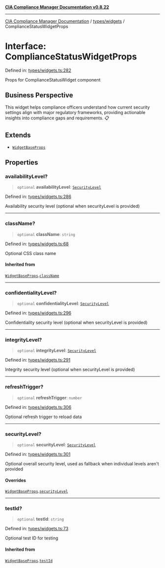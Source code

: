 [**CIA Compliance Manager Documentation v0.8.22**](../../../README.md)

***

[CIA Compliance Manager Documentation](../../../modules.md) / [types/widgets](../README.md) / ComplianceStatusWidgetProps

# Interface: ComplianceStatusWidgetProps

Defined in: [types/widgets.ts:282](https://github.com/Hack23/cia-compliance-manager/blob/5eebba14bef5523072dd8c486c1cd0c7c18766fc/src/types/widgets.ts#L282)

Props for ComplianceStatusWidget component

## Business Perspective

This widget helps compliance officers understand how current security
settings align with major regulatory frameworks, providing actionable
insights into compliance gaps and requirements. 📋

## Extends

- [`WidgetBaseProps`](WidgetBaseProps.md)

## Properties

### availabilityLevel?

> `optional` **availabilityLevel**: [`SecurityLevel`](../../cia/type-aliases/SecurityLevel.md)

Defined in: [types/widgets.ts:286](https://github.com/Hack23/cia-compliance-manager/blob/5eebba14bef5523072dd8c486c1cd0c7c18766fc/src/types/widgets.ts#L286)

Availability security level (optional when securityLevel is provided)

***

### className?

> `optional` **className**: `string`

Defined in: [types/widgets.ts:68](https://github.com/Hack23/cia-compliance-manager/blob/5eebba14bef5523072dd8c486c1cd0c7c18766fc/src/types/widgets.ts#L68)

Optional CSS class name

#### Inherited from

[`WidgetBaseProps`](WidgetBaseProps.md).[`className`](WidgetBaseProps.md#classname)

***

### confidentialityLevel?

> `optional` **confidentialityLevel**: [`SecurityLevel`](../../cia/type-aliases/SecurityLevel.md)

Defined in: [types/widgets.ts:296](https://github.com/Hack23/cia-compliance-manager/blob/5eebba14bef5523072dd8c486c1cd0c7c18766fc/src/types/widgets.ts#L296)

Confidentiality security level (optional when securityLevel is provided)

***

### integrityLevel?

> `optional` **integrityLevel**: [`SecurityLevel`](../../cia/type-aliases/SecurityLevel.md)

Defined in: [types/widgets.ts:291](https://github.com/Hack23/cia-compliance-manager/blob/5eebba14bef5523072dd8c486c1cd0c7c18766fc/src/types/widgets.ts#L291)

Integrity security level (optional when securityLevel is provided)

***

### refreshTrigger?

> `optional` **refreshTrigger**: `number`

Defined in: [types/widgets.ts:306](https://github.com/Hack23/cia-compliance-manager/blob/5eebba14bef5523072dd8c486c1cd0c7c18766fc/src/types/widgets.ts#L306)

Optional refresh trigger to reload data

***

### securityLevel?

> `optional` **securityLevel**: [`SecurityLevel`](../../cia/type-aliases/SecurityLevel.md)

Defined in: [types/widgets.ts:301](https://github.com/Hack23/cia-compliance-manager/blob/5eebba14bef5523072dd8c486c1cd0c7c18766fc/src/types/widgets.ts#L301)

Optional overall security level, used as fallback when individual levels aren't provided

#### Overrides

[`WidgetBaseProps`](WidgetBaseProps.md).[`securityLevel`](WidgetBaseProps.md#securitylevel)

***

### testId?

> `optional` **testId**: `string`

Defined in: [types/widgets.ts:73](https://github.com/Hack23/cia-compliance-manager/blob/5eebba14bef5523072dd8c486c1cd0c7c18766fc/src/types/widgets.ts#L73)

Optional test ID for testing

#### Inherited from

[`WidgetBaseProps`](WidgetBaseProps.md).[`testId`](WidgetBaseProps.md#testid)
